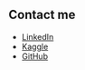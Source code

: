 ## Contact me

- [LinkedIn](https://linkedin.com/in/kkravchenko)
- [Kaggle](https://kaggle.com/kcostya)
- [GitHub](https://github.com/kcostya)
